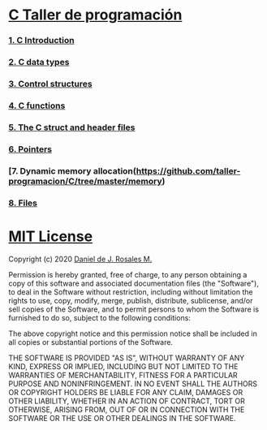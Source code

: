 # [C Taller de programación](https://classroom.github.com/classrooms/49954342-taller-programacion-classroom)

### [1. C Introduction](https://github.com/taller-programacion/C/tree/master/introduction)
### [2. C data types](https://github.com/taller-programacion/C/tree/master/variables)
### [3. Control structures](https://github.com/taller-programacion/C/tree/master/control)
### [4. C functions](https://github.com/taller-programacion/C/tree/master/function)
### [5. The C struct and header files](https://github.com/taller-programacion/C/tree/master/struct)
### [6. Pointers ](https://github.com/taller-programacion/C/tree/master/pointer)
### [7. Dynamic memory allocation(https://github.com/taller-programacion/C/tree/master/memory)
### [8. Files](https://github.com/taller-programacion/C/tree/master/files)

# [MIT License](https://github.com/taller-programacion/C/blob/master/LICENSE)

Copyright (c) 2020 [Daniel de J. Rosales M.](https://dannascornell.github.io/)

Permission is hereby granted, free of charge, to any person obtaining a copy
of this software and associated documentation files (the "Software"), to deal
in the Software without restriction, including without limitation the rights
to use, copy, modify, merge, publish, distribute, sublicense, and/or sell
copies of the Software, and to permit persons to whom the Software is
furnished to do so, subject to the following conditions:

The above copyright notice and this permission notice shall be included in all
copies or substantial portions of the Software.

THE SOFTWARE IS PROVIDED "AS IS", WITHOUT WARRANTY OF ANY KIND, EXPRESS OR
IMPLIED, INCLUDING BUT NOT LIMITED TO THE WARRANTIES OF MERCHANTABILITY,
FITNESS FOR A PARTICULAR PURPOSE AND NONINFRINGEMENT. IN NO EVENT SHALL THE
AUTHORS OR COPYRIGHT HOLDERS BE LIABLE FOR ANY CLAIM, DAMAGES OR OTHER
LIABILITY, WHETHER IN AN ACTION OF CONTRACT, TORT OR OTHERWISE, ARISING FROM,
OUT OF OR IN CONNECTION WITH THE SOFTWARE OR THE USE OR OTHER DEALINGS IN THE
SOFTWARE.
